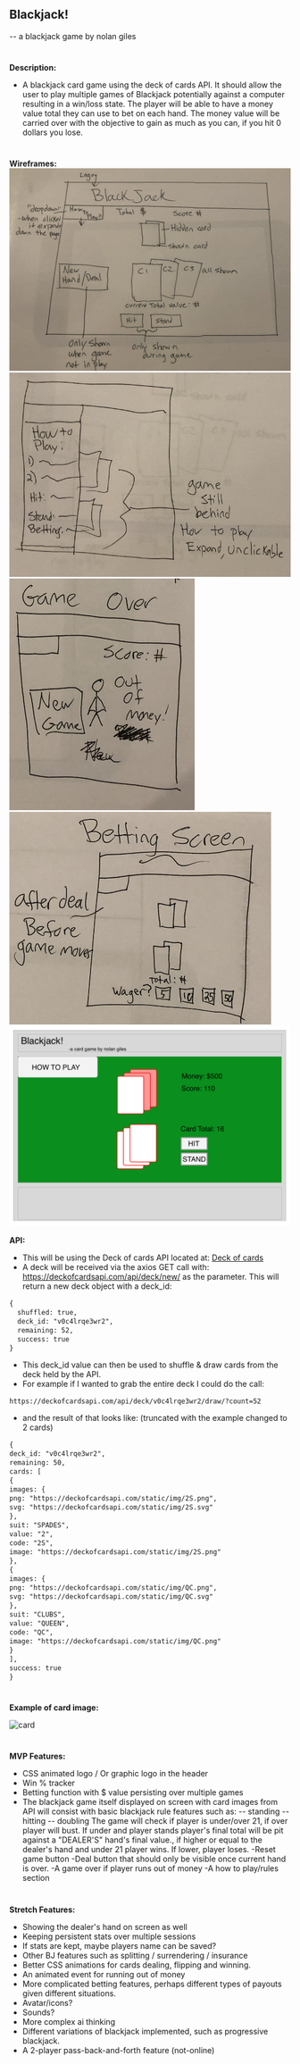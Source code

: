 <!-- A working title for your app
Description .4-5 sentences summarizing the functionality of your app. Feel free to include what problem is your app solving.
Wireframes Wireframes showing your app's layout on desktop, tablet, and mobile. These can be as lo-fi or as hi-fi as you want. You can either to put these in the README or upload them to your repository.
API What API you want to use and what information you want to get from it. *You must show us a sample of actual data you retrieved from your API.
Features Write out what features you will need to build in order to meet MVP.
Stretch goals Stretch goals for additional / advanced features for when you complete your MVP. -->

<h2>Blackjack!</h2>

--  a blackjack game by nolan giles
#
<strong>Description:</strong>
- A blackjack card game using the deck of cards API.  It should allow the user to play multiple games of Blackjack potentially against a computer resulting in a win/loss state.  The player will be able to have a money value total they can use to bet on each hand.  The money value will be carried over with the objective to gain as much as you can, if you hit 0 dollars you lose.
#
<strong>Wireframes:</strong>
![Main Screen](wireframes/maingame1.png)
![how-to drop down](wireframes/howto.png)
![game over](wireframes/gameover.png)
![betting](wireframes/wager.png)
![wf](wireframes/mainwire.png)


<strong>API:</strong>
- This will be using the Deck of cards API located at: [Deck of cards](https://deckofcardsapi.com/)
- A deck will be received via the axios GET call with:
https://deckofcardsapi.com/api/deck/new/
as the parameter. This will return a new deck object with a deck_id:
```
{
  shuffled: true,
  deck_id: "v0c4lrqe3wr2",
  remaining: 52,
  success: true
}
```
- This deck_id value can then be used to shuffle & draw cards from the deck held by the API.
- For example if I wanted to grab the entire deck I could do the call:
```
https://deckofcardsapi.com/api/deck/v0c4lrqe3wr2/draw/?count=52
```
- and the result of that looks like: (truncated with the example changed to 2 cards)
```
{
deck_id: "v0c4lrqe3wr2",
remaining: 50,
cards: [
{
images: {
png: "https://deckofcardsapi.com/static/img/2S.png",
svg: "https://deckofcardsapi.com/static/img/2S.svg"
},
suit: "SPADES",
value: "2",
code: "2S",
image: "https://deckofcardsapi.com/static/img/2S.png"
},
{
images: {
png: "https://deckofcardsapi.com/static/img/QC.png",
svg: "https://deckofcardsapi.com/static/img/QC.svg"
},
suit: "CLUBS",
value: "QUEEN",
code: "QC",
image: "https://deckofcardsapi.com/static/img/QC.png"
}
],
success: true
}
```
#
<strong>Example of card image:</strong>

![card](https://deckofcardsapi.com/static/img/QC.png)
#
<strong>MVP Features:</strong>
- CSS animated logo / Or graphic logo in the header
- Win % tracker
- Betting function with $ value persisting over multiple games
- The blackjack game itself displayed on screen with card images from API will consist with basic blackjack rule features such as:
-- standing
-- hitting
-- doubling
The game will check if player is under/over 21, if over player will bust. If under and player stands player's final total will be pit against a "DEALER'S" hand's final value., if higher or equal to the dealer's hand and under 21 player wins. If lower, player loses.
-Reset game button
-Deal button that should only be visible once current hand is over.
-A game over if player runs out of money
-A how to play/rules section
#
<strong>Stretch Features:</strong>
- Showing the dealer's hand on screen as well
- Keeping persistent stats over multiple sessions
- If stats are kept, maybe players name can be saved?
- Other BJ features such as splitting / surrendering / insurance
- Better CSS animations for cards dealing, flipping and winning.
- An animated event for running out of money
- More complicated betting features, perhaps different types of payouts given different situations.
- Avatar/icons?
- Sounds?
- More complex ai thinking
- Different variations of blackjack implemented, such as progressive blackjack.
- A 2-player pass-back-and-forth feature (not-online)